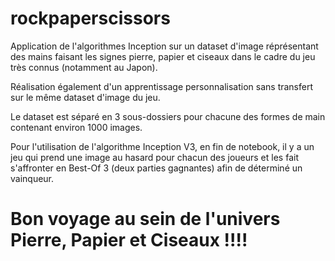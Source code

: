 # rockpaperscissors

Application de l'algorithmes Inception sur un dataset d'image réprésentant des mains faisant les signes pierre, papier et ciseaux dans le cadre du jeu très connus (notamment au Japon).

Réalisation également d'un apprentissage personnalisation sans transfert sur le même dataset d'image du jeu.

Le dataset est séparé en 3 sous-dossiers pour chacune des formes de main contenant environ 1000 images.

Pour l'utilisation de l'algorithme Inception V3, en fin de notebook, il y a un jeu qui prend une image au hasard pour chacun des joueurs et les fait s'affronter en Best-Of 3 (deux parties gagnantes) afin de déterminé un vainqueur.

# Bon voyage au sein de l'univers Pierre, Papier et Ciseaux !!!!
